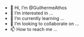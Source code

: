 - 👋 Hi, I’m @GuilhermeAthos
- 👀 I’m interested in ...
- 🌱 I’m currently learning ...
- 💞️ I’m looking to collaborate on ...
- 📫 How to reach me ...

<!---
GuilhermeAthos/GuilhermeAthos is a ✨ special ✨ repository because its `README.md` (this file) appears on your GitHub profile.
You can click the Preview link to take a look at your changes.
--->
